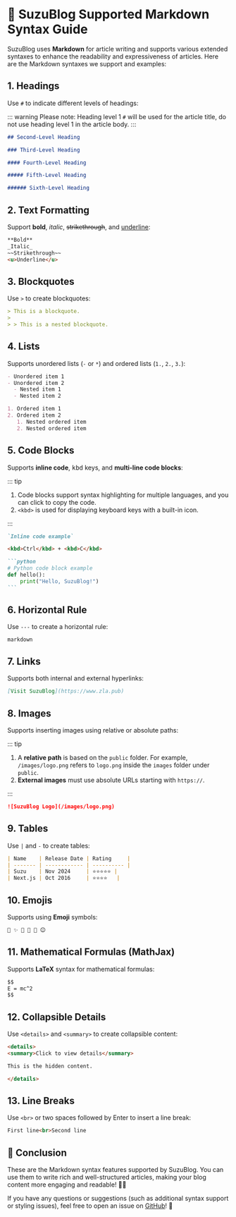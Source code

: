 # 📖 SuzuBlog Supported Markdown Syntax Guide

SuzuBlog uses **Markdown** for article writing and supports various extended syntaxes to enhance the readability and expressiveness of articles. Here are the Markdown syntaxes we support and examples:

## 1. Headings

Use `#` to indicate different levels of headings:

::: warning
Please note: Heading level 1 `#` will be used for the article title, do not use heading level 1 in the article body.
:::

```markdown
## Second-Level Heading

### Third-Level Heading

#### Fourth-Level Heading

##### Fifth-Level Heading

###### Sixth-Level Heading
```

## 2. Text Formatting

Support **bold**, _italic_, ~~strikethrough~~, and <u>underline</u>:

```markdown
**Bold**
_Italic_
~~Strikethrough~~
<u>Underline</u>
```

## 3. Blockquotes

Use `>` to create blockquotes:

```markdown
> This is a blockquote.
>
> > This is a nested blockquote.
```

## 4. Lists

Supports unordered lists (`-` or `*`) and ordered lists (`1.`, `2.`, `3.`):

```markdown
- Unordered item 1
- Unordered item 2
  - Nested item 1
  - Nested item 2

1. Ordered item 1
2. Ordered item 2
   1. Nested ordered item
   2. Nested ordered item
```

## 5. Code Blocks

Supports **inline code**, <kbd>kbd</kbd> keys, and **multi-line code blocks**:

::: tip

1. Code blocks support syntax highlighting for multiple languages, and you can click to copy the code.
2. `<kbd>` is used for displaying keyboard keys with a built-in icon.

:::

````markdown
`Inline code example`

<kbd>Ctrl</kbd> + <kbd>C</kbd>

```python
# Python code block example
def hello():
    print("Hello, SuzuBlog!")
```
````

## 6. Horizontal Rule

Use `---` to create a horizontal rule:

`markdown`

## 7. Links

Supports both internal and external hyperlinks:

```markdown
[Visit SuzuBlog](https://www.zla.pub)
```

## 8. Images

Supports inserting images using relative or absolute paths:

::: tip

1. A **relative path** is based on the `public` folder. For example, `/images/logo.png` refers to `logo.png` inside the `images` folder under `public`.
2. **External images** must use absolute URLs starting with `https://`.

:::

```markdown
![SuzuBlog Logo](/images/logo.png)
```

## 9. Tables

Use `|` and `-` to create tables:

```markdown
| Name    | Release Date | Rating     |
| ------- | ------------ | ---------- |
| Suzu    | Nov 2024     | ⭐⭐⭐⭐⭐ |
| Next.js | Oct 2016     | ⭐⭐⭐⭐   |
```

## 10. Emojis

Supports using **Emoji** symbols:

```markdown
🎉 ✨ 🚀 📖 🔗 😊
```

## 11. Mathematical Formulas (MathJax)

Supports **LaTeX** syntax for mathematical formulas:

```markdown
$$
E = mc^2
$$
```

## 12. Collapsible Details

Use `<details>` and `<summary>` to create collapsible content:

```markdown
<details>
<summary>Click to view details</summary>

This is the hidden content.

</details>
```

## 13. Line Breaks

Use `<br>` or two spaces followed by Enter to insert a line break:

```markdown
First line<br>Second line
```

## 🚀 Conclusion

These are the Markdown syntax features supported by SuzuBlog. You can use them to write rich and well-structured articles, making your blog content more engaging and readable! 📖✨

If you have any questions or suggestions (such as additional syntax support or styling issues), feel free to open an issue on [GitHub](https://github.com/ZL-Asica/SuzuBlog/issues/new/choose)! 🚀
